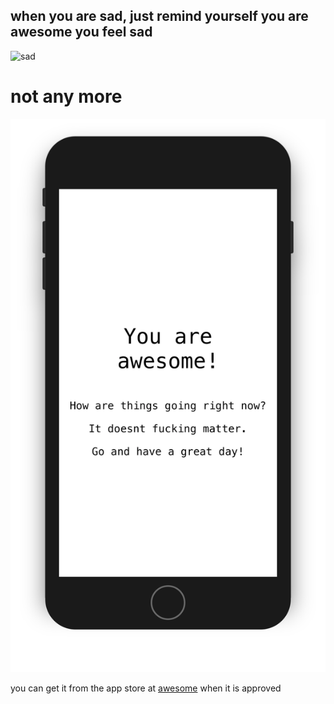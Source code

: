 ## when you are sad, just remind yourself you are awesome you feel sad

![sad](./sad.jpg)

# not any more

![awesome](./screenshot.png)

you can get it from the app store at [awesome](https://itunes.apple.com/us/app/be-awesome/id1387288406) when it is approved




